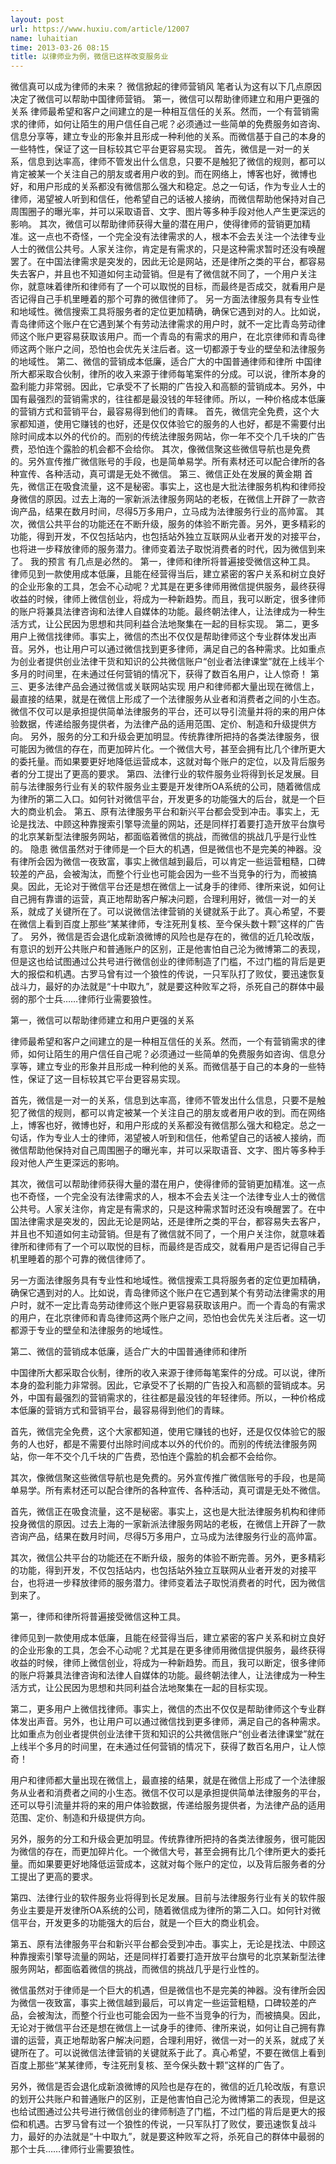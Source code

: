 ```yaml
---
layout: post
url: https://www.huxiu.com/article/12007
name: luhaitian
time: 2013-03-26 08:15
title: 以律师业为例，微信已这样改变服务业
---
```

微信真可以成为律师的未来？ 微信掀起的律师营销风 笔者认为这有以下几点原因决定了微信可以帮助中国律师营销。 第一，微信可以帮助律师建立和用户更强的关系 律师最希望和客户之间建立的是一种相互信任的关系。然而，一个有营销需求的律师，如何让陌生的用户信任自己呢？必须通过一些简单的免费服务如咨询、信息分享等，建立专业的形象并且形成一种利他的关系。而微信基于自己的本身的一些特性，保证了这一目标较其它平台更容易实现。 首先，微信是一对一的关系，信息到达率高，律师不管发出什么信息，只要不是触犯了微信的规则，都可以肯定被某一个关注自己的朋友或者用户收的到。而在网络上，博客也好，微博也好，和用户形成的关系都没有微信那么强大和稳定。总之一句话，作为专业人士的律师，渴望被人听到和信任，他希望自己的话被人接纳，而微信帮助他保持对自己周围圈子的曝光率，并可以采取语音、文字、图片等多种手段对他人产生更深远的影响。 其次，微信可以帮助律师获得大量的潜在用户，使得律师的营销更加精准。这一点也不奇怪，一个完全没有法律需求的人，根本不会去关注一个法律专业人士的微信公共号。人家关注你，肯定是有需求的，只是这种需求暂时还没有唤醒罢了。在中国法律需求是突发的，因此无论是网站，还是律所之类的平台，都容易失去客户，并且也不知道如何主动营销。但是有了微信就不同了，一个用户关注你，就意味着律所和律师有了一个可以取悦的目标，而最终是否成交，就看用户是否记得自己手机里睡着的那个可靠的微信律师了。 另一方面法律服务具有专业性和地域性。微信搜索工具将服务者的定位更加精确，确保它遇到对的人。比如说，青岛律师这个账户在它遇到某个有劳动法律需求的用户时，就不一定比青岛劳动律师这个账户更容易获取该用户。而一个青岛的有需求的用户，在北京律师和青岛律师这两个账户之间，恐怕也会优先关注后者。这一切都源于专业的壁垒和法律服务的地域性。 第二、微信的营销成本低廉，适合广大的中国普通律师和律所 中国律所大都采取合伙制，律所的收入来源于律师每笔案件的分成。可以说，律所本身的盈利能力非常弱。因此，它承受不了长期的广告投入和高额的营销成本。另外，中国有最强烈的营销需求的，往往都是最没钱的年轻律师。所以，一种价格成本低廉的营销方式和营销平台，最容易得到他们的青睐。 首先，微信完全免费，这个大家都知道，使用它赚钱的也好，还是仅仅体验它的服务的人也好，都是不需要付出除时间成本以外的代价的。而别的传统法律服务网站，你一年不交个几千块的广告费，恐怕连个露脸的机会都不会给你。 其次，像微信聚这些微信导航也是免费的。另外宣传推广微信账号的手段，也是简单易学。所有素材还可以配合律所的各种宣传、各种活动，真可谓是无处不微信。 第三、微信正处在发展的黄金期 首先，微信正在吸食流量，这不是秘密。事实上，这也是大批法律服务机构和律师投身微信的原因。过去上海的一家新派法律服务网站的老板，在微信上开辟了一款咨询产品，结果在数月时间，尽得5万多用户，立马成为法律服务行业的高帅富。 其次，微信公共平台的功能还在不断升级，服务的体验不断完善。另外，更多精彩的功能，得到开发，不仅包括站内，也包括站外独立互联网从业者开发的对接平台，也将进一步释放律师的服务潜力。律师变着法子取悦消费者的时代，因为微信到来了。 我的预言 有几点是必然的。 第一，律师和律所将普遍接受微信这种工具。 律师见到一款使用成本低廉，且能在经营得当后，建立紧密的客户关系和树立良好的企业形象的工具，怎会不心动呢？尤其是在更多律师用微信提供服务，最终获得收益的时候，律师上微信创业，将成为一种新趋势。而且，我可以断定，很多律师的账户将兼具法律咨询和法律人自媒体的功能。最终朝法律人，让法律成为一种生活方式，让公民因为思想和共同利益合法地聚集在一起的目标实现。 第二，更多用户上微信找律师。事实上，微信的杰出不仅仅是帮助律师这个专业群体发出声音。另外，也让用户可以通过微信找到更多律师，满足自己的各种需求。比如重点为创业者提供创业法律干货和知识的公共微信账户“创业者法律课堂”就在上线半个多月的时间里，在未通过任何营销的情况下，获得了数百名用户，让人惊奇！ 第三、更多法律产品会通过微信或关联网站实现 用户和律师都大量出现在微信上，最直接的结果，就是在微信上形成了一个法律服务从业者和消费者之间的小生态。微信不仅可以是承担提供简单法律服务的平台，还可以导引流量并将的来的用户体验数据，传递给服务提供者，为法律产品的适用范围、定价、制造和升级提供方向。 另外，服务的分工和升级会更加明显。传统靠律所把持的各类法律服务，很可能因为微信的存在，而更加碎片化。一个微信大号，甚至会拥有比几个律所更大的委托量。而如果要更好地降低运营成本，这就对每个账户的定位，以及背后服务者的分工提出了更高的要求。 第四、法律行业的软件服务业将得到长足发展。目前与法律服务行业有关的软件服务业主要是开发律所OA系统的公司，随着微信成为律所的第二入口。如何针对微信平台，开发更多的功能强大的后台，就是一个巨大的商业机会。 第五、原有法律服务平台和新兴平台都会受到冲击。事实上，无论是找法、中顾这种靠搜索引擎导流量的网站，还是同样打着要打造开放平台旗号的北京某新型法律服务网站，都面临着微信的挑战，而微信的挑战几乎是行业性的。 隐患 微信虽然对于律师是一个巨大的机遇，但是微信也不是完美的神器。没有律所会因为微信一夜致富，事实上微信越到最后，可以肯定一些运营粗糙，口碑较差的产品，会被淘汰，而整个行业也可能会因为一些不当竞争的行为，而被搞臭。因此，无论对于微信平台还是想在微信上一试身手的律师、律所来说，如何让自己拥有靠谱的运营，真正地帮助客户解决问题，合理利用好，微信一对一的关系，就成了关键所在了。可以说微信法律营销的关键就系于此了。真心希望，不要在微信上看到百度上那些“某某律师，专注死刑复核、至今保头数十颗”这样的广告了。 另外，微信是否会退化成新浪微博的风险也是存在的，微信的近几轮改版，有意识的划开公共账户和普通账户的区别，正是他害怕自己沦为微博第二的表现，但是这也给试图通过公共号进行微信创业的律师制造了门槛，不过门槛的背后是更大的报偿和机遇。古罗马曾有过一个狼性的传说，一只军队打了败仗，要迅速恢复战斗力，最好的办法就是“十中取九”，就是要这种败军之将，杀死自己的群体中最弱的那个士兵……律师行业需要狼性。

第一，微信可以帮助律师建立和用户更强的关系

律师最希望和客户之间建立的是一种相互信任的关系。然而，一个有营销需求的律师，如何让陌生的用户信任自己呢？必须通过一些简单的免费服务如咨询、信息分享等，建立专业的形象并且形成一种利他的关系。而微信基于自己的本身的一些特性，保证了这一目标较其它平台更容易实现。

首先，微信是一对一的关系，信息到达率高，律师不管发出什么信息，只要不是触犯了微信的规则，都可以肯定被某一个关注自己的朋友或者用户收的到。而在网络上，博客也好，微博也好，和用户形成的关系都没有微信那么强大和稳定。总之一句话，作为专业人士的律师，渴望被人听到和信任，他希望自己的话被人接纳，而微信帮助他保持对自己周围圈子的曝光率，并可以采取语音、文字、图片等多种手段对他人产生更深远的影响。

其次，微信可以帮助律师获得大量的潜在用户，使得律师的营销更加精准。这一点也不奇怪，一个完全没有法律需求的人，根本不会去关注一个法律专业人士的微信公共号。人家关注你，肯定是有需求的，只是这种需求暂时还没有唤醒罢了。在中国法律需求是突发的，因此无论是网站，还是律所之类的平台，都容易失去客户，并且也不知道如何主动营销。但是有了微信就不同了，一个用户关注你，就意味着律所和律师有了一个可以取悦的目标，而最终是否成交，就看用户是否记得自己手机里睡着的那个可靠的微信律师了。

另一方面法律服务具有专业性和地域性。微信搜索工具将服务者的定位更加精确，确保它遇到对的人。比如说，青岛律师这个账户在它遇到某个有劳动法律需求的用户时，就不一定比青岛劳动律师这个账户更容易获取该用户。而一个青岛的有需求的用户，在北京律师和青岛律师这两个账户之间，恐怕也会优先关注后者。这一切都源于专业的壁垒和法律服务的地域性。

第二、微信的营销成本低廉，适合广大的中国普通律师和律所

中国律所大都采取合伙制，律所的收入来源于律师每笔案件的分成。可以说，律所本身的盈利能力非常弱。因此，它承受不了长期的广告投入和高额的营销成本。另外，中国有最强烈的营销需求的，往往都是最没钱的年轻律师。所以，一种价格成本低廉的营销方式和营销平台，最容易得到他们的青睐。

首先，微信完全免费，这个大家都知道，使用它赚钱的也好，还是仅仅体验它的服务的人也好，都是不需要付出除时间成本以外的代价的。而别的传统法律服务网站，你一年不交个几千块的广告费，恐怕连个露脸的机会都不会给你。

其次，像微信聚这些微信导航也是免费的。另外宣传推广微信账号的手段，也是简单易学。所有素材还可以配合律所的各种宣传、各种活动，真可谓是无处不微信。

首先，微信正在吸食流量，这不是秘密。事实上，这也是大批法律服务机构和律师投身微信的原因。过去上海的一家新派法律服务网站的老板，在微信上开辟了一款咨询产品，结果在数月时间，尽得5万多用户，立马成为法律服务行业的高帅富。

其次，微信公共平台的功能还在不断升级，服务的体验不断完善。另外，更多精彩的功能，得到开发，不仅包括站内，也包括站外独立互联网从业者开发的对接平台，也将进一步释放律师的服务潜力。律师变着法子取悦消费者的时代，因为微信到来了。

第一，律师和律所将普遍接受微信这种工具。

律师见到一款使用成本低廉，且能在经营得当后，建立紧密的客户关系和树立良好的企业形象的工具，怎会不心动呢？尤其是在更多律师用微信提供服务，最终获得收益的时候，律师上微信创业，将成为一种新趋势。而且，我可以断定，很多律师的账户将兼具法律咨询和法律人自媒体的功能。最终朝法律人，让法律成为一种生活方式，让公民因为思想和共同利益合法地聚集在一起的目标实现。

第二，更多用户上微信找律师。事实上，微信的杰出不仅仅是帮助律师这个专业群体发出声音。另外，也让用户可以通过微信找到更多律师，满足自己的各种需求。比如重点为创业者提供创业法律干货和知识的公共微信账户“创业者法律课堂”就在上线半个多月的时间里，在未通过任何营销的情况下，获得了数百名用户，让人惊奇！

用户和律师都大量出现在微信上，最直接的结果，就是在微信上形成了一个法律服务从业者和消费者之间的小生态。微信不仅可以是承担提供简单法律服务的平台，还可以导引流量并将的来的用户体验数据，传递给服务提供者，为法律产品的适用范围、定价、制造和升级提供方向。

另外，服务的分工和升级会更加明显。传统靠律所把持的各类法律服务，很可能因为微信的存在，而更加碎片化。一个微信大号，甚至会拥有比几个律所更大的委托量。而如果要更好地降低运营成本，这就对每个账户的定位，以及背后服务者的分工提出了更高的要求。

第四、法律行业的软件服务业将得到长足发展。目前与法律服务行业有关的软件服务业主要是开发律所OA系统的公司，随着微信成为律所的第二入口。如何针对微信平台，开发更多的功能强大的后台，就是一个巨大的商业机会。

第五、原有法律服务平台和新兴平台都会受到冲击。事实上，无论是找法、中顾这种靠搜索引擎导流量的网站，还是同样打着要打造开放平台旗号的北京某新型法律服务网站，都面临着微信的挑战，而微信的挑战几乎是行业性的。

微信虽然对于律师是一个巨大的机遇，但是微信也不是完美的神器。没有律所会因为微信一夜致富，事实上微信越到最后，可以肯定一些运营粗糙，口碑较差的产品，会被淘汰，而整个行业也可能会因为一些不当竞争的行为，而被搞臭。因此，无论对于微信平台还是想在微信上一试身手的律师、律所来说，如何让自己拥有靠谱的运营，真正地帮助客户解决问题，合理利用好，微信一对一的关系，就成了关键所在了。可以说微信法律营销的关键就系于此了。真心希望，不要在微信上看到百度上那些“某某律师，专注死刑复核、至今保头数十颗”这样的广告了。

另外，微信是否会退化成新浪微博的风险也是存在的，微信的近几轮改版，有意识的划开公共账户和普通账户的区别，正是他害怕自己沦为微博第二的表现，但是这也给试图通过公共号进行微信创业的律师制造了门槛，不过门槛的背后是更大的报偿和机遇。古罗马曾有过一个狼性的传说，一只军队打了败仗，要迅速恢复战斗力，最好的办法就是“十中取九”，就是要这种败军之将，杀死自己的群体中最弱的那个士兵……律师行业需要狼性。

